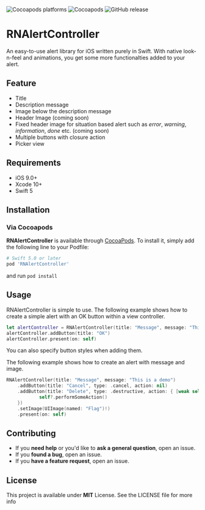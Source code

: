 
![Cocoapods platforms](https://img.shields.io/cocoapods/p/RNAlertController.svg)
![Cocoapods](https://img.shields.io/cocoapods/v/RNAlertController.svg)
![GitHub release](https://img.shields.io/github/release/rayhannabi/RNAlertController.svg)

# RNAlertController

An easy-to-use alert library for iOS written purely in Swift. With native look-n-feel and animations, you get some more functionalties added to your alert.

## Feature

* Title
* Description message
* Image below the description message
* Header Image (coming soon)
* Fixed header image for situation based alert such as *error*, *warning*, *information*, *done* etc. (coming soon)
* Multiple buttons with closure action
* Picker view

## Requirements

* iOS 9.0+
* Xcode 10+
* Swift 5

## Installation

### Via Cocoapods
**RNAlertController** is available through [CocoaPods](https://cocoapods.org/pods/RNAlertController). To install it, simply add the following line to your Podfile:

```ruby
# Swift 5.0 or later
pod 'RNAlertController'
```
and run `pod install`

## Usage

RNAlertController is simple to use. The following example shows how to create a simple alert with an OK button within a view controller.

```swift
let alertController = RNAlertController(title: "Message", message: "This is a demo")
alertController.addButton(title: "OK")
alertController.present(on: self)
```

You can also specify button styles when adding them.

The following example shows how to create an alert with message and image.

```swift
RNAlertController(title: "Message", message: "This is a demo")
	.addButton(title: "Cancel", type: .cancel, action: nil)
	.addButton(title: "Delete", type: .destructive, action: { [weak self] in
    		self?.performSomeAction()
  	})
	.setImage(UIImage(named: "Flag")!)
	.present(on: self)
```



## Contributing

- If you **need help** or you'd like to **ask a general question**, open an issue.
- If you **found a bug**, open an issue.
- If you **have a feature request**, open an issue.



## License

This project is available under **MIT** License. See the LICENSE file for more info
